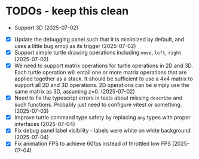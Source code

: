 # TODOs - keep this clean

- Support 3D (2025-07-02)
- [x] Update the debugging panel such that it is minimized by default, and uses a little bug emoji as its trigger (2025-07-02)
- [x] Support simple turtle drawing operations including `move`, `left`, `right` (2025-07-02)
- [x] We need to support matrix operations for turtle operations in 2D and 3D. Each turtle operation will entail one or more matrix operations that are applied together as a stack. It should be sufficient to use a 4x4 matrix to support all 2D and 3D operations. 2D operations can be simply use the same matrix as 3D, assuming z=0. (2025-07-02)
- [x] Need to fix the typescript errors in tests about missing `describe` and such functions. Probably just need to configure vitest or something. (2025-07-03)
- [x] Improve turtle command type safety by replacing `any` types with proper interfaces (2025-07-04)
- [x] Fix debug panel label visibility - labels were white on white background (2025-07-04)
- [x] Fix animation FPS to achieve 60fps instead of throttled low FPS (2025-07-04)
